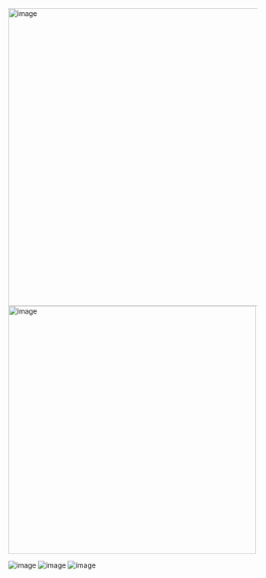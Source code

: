 <img width="600px" alt="image" src="https://github.com/hyezg/js-study/assets/112006114/c0144fcb-e943-4cf1-85c8-4bb6bbd1504b">
<img width="500px" alt="image" src="https://github.com/hyezg/js-study/assets/112006114/3f81f89b-fa1c-416a-b30d-f2289c3aa331">


![image](https://github.com/hyezg/js-study/assets/112006114/584732bb-d08a-409e-92f2-730b7093075a)
![image](https://github.com/hyezg/js-study/assets/112006114/ae8f281c-8601-405e-8a8d-1a8eb984f6a9)
![image](https://github.com/hyezg/js-study/assets/112006114/cc772b0c-2fab-47a6-84b3-55af2b540c03)
